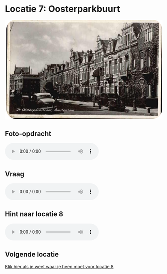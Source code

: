 # Locatie 7: Oosterparkbuurt
![](../img/oosterparkbuurt-banner.png)

## Foto-opdracht
<audio controls>
  <source src="https://raw.githubusercontent.com/robogast/blasius-speurtocht/master/mp3/stap7-foto.mp3" type="audio/mpeg">
</audio>

## Vraag
<audio controls>
  <source src="https://raw.githubusercontent.com/robogast/blasius-speurtocht/master/mp3/stap7-vraag.mp3" type="audio/mpeg">
</audio>

## Hint naar locatie 8
<audio controls>
  <source src="https://raw.githubusercontent.com/robogast/blasius-speurtocht/master/mp3/stap8-hint.mp3" type="audio/mpeg">
</audio>

## Volgende locatie
[Klik hier als je weet waar je heen moet voor locatie 8](locatie-8)

